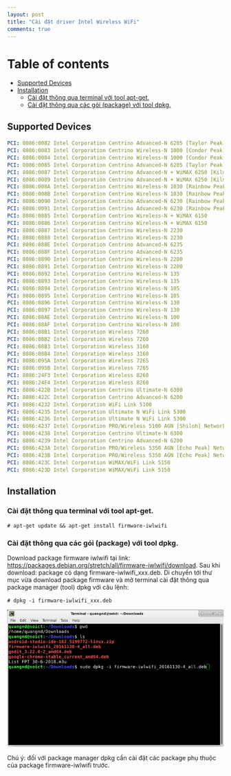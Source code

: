 ```yaml
---
layout: post
title: "Cài đặt driver Intel Wireless WiFi"
comments: true
---
```


# Table of contents

- [Supported Devices](#sd)
- [Installation](#installation)
  - [Cài đặt thông qua terminal với tool apt-get.](#tool-apt-get)
  - [Cài đặt thông qua các gói (package) với tool dpkg.](#tool-dpkg)

<a name="sd"></a>

## Supported Devices

```yaml
PCI: 8086:0082 Intel Corporation Centrino Advanced-N 6205 [Taylor Peak]
PCI: 8086:0083 Intel Corporation Centrino Wireless-N 1000 [Condor Peak]
PCI: 8086:0084 Intel Corporation Centrino Wireless-N 1000 [Condor Peak]
PCI: 8086:0085 Intel Corporation Centrino Advanced-N 6205 [Taylor Peak]
PCI: 8086:0087 Intel Corporation Centrino Advanced-N + WiMAX 6250 [Kilmer Peak]
PCI: 8086:0089 Intel Corporation Centrino Advanced-N + WiMAX 6250 [Kilmer Peak]
PCI: 8086:008A Intel Corporation Centrino Wireless-N 1030 [Rainbow Peak]
PCI: 8086:008B Intel Corporation Centrino Wireless-N 1030 [Rainbow Peak]
PCI: 8086:0090 Intel Corporation Centrino Advanced-N 6230 [Rainbow Peak]
PCI: 8086:0091 Intel Corporation Centrino Advanced-N 6230 [Rainbow Peak]
PCI: 8086:0885 Intel Corporation Centrino Wireless-N + WiMAX 6150
PCI: 8086:0886 Intel Corporation Centrino Wireless-N + WiMAX 6150
PCI: 8086:0887 Intel Corporation Centrino Wireless-N 2230
PCI: 8086:0888 Intel Corporation Centrino Wireless-N 2230
PCI: 8086:088E Intel Corporation Centrino Advanced-N 6235
PCI: 8086:088F Intel Corporation Centrino Advanced-N 6235
PCI: 8086:0890 Intel Corporation Centrino Wireless-N 2200
PCI: 8086:0891 Intel Corporation Centrino Wireless-N 2200
PCI: 8086:0892 Intel Corporation Centrino Wireless-N 135
PCI: 8086:0893 Intel Corporation Centrino Wireless-N 135
PCI: 8086:0894 Intel Corporation Centrino Wireless-N 105
PCI: 8086:0895 Intel Corporation Centrino Wireless-N 105
PCI: 8086:0896 Intel Corporation Centrino Wireless-N 130
PCI: 8086:0897 Intel Corporation Centrino Wireless-N 130
PCI: 8086:08AE Intel Corporation Centrino Wireless-N 100
PCI: 8086:08AF Intel Corporation Centrino Wireless-N 100
PCI: 8086:08B1 Intel Corporation Wireless 7260
PCI: 8086:08B2 Intel Corporation Wireless 7260
PCI: 8086:08B3 Intel Corporation Wireless 3160
PCI: 8086:08B4 Intel Corporation Wireless 3160
PCI: 8086:095A Intel Corporation Wireless 7265
PCI: 8086:095B Intel Corporation Wireless 7265
PCI: 8086:24F3 Intel Corporation Wireless 8260
PCI: 8086:24F4 Intel Corporation Wireless 8260
PCI: 8086:422B Intel Corporation Centrino Ultimate-N 6300
PCI: 8086:422C Intel Corporation Centrino Advanced-N 6200
PCI: 8086:4232 Intel Corporation WiFi Link 5100
PCI: 8086:4235 Intel Corporation Ultimate N WiFi Link 5300
PCI: 8086:4236 Intel Corporation Ultimate N WiFi Link 5300
PCI: 8086:4237 Intel Corporation PRO/Wireless 5100 AGN [Shiloh] Network Connection
PCI: 8086:4238 Intel Corporation Centrino Ultimate-N 6300
PCI: 8086:4239 Intel Corporation Centrino Advanced-N 6200
PCI: 8086:423A Intel Corporation PRO/Wireless 5350 AGN [Echo Peak] Network Connection
PCI: 8086:423B Intel Corporation PRO/Wireless 5350 AGN [Echo Peak] Network Connection
PCI: 8086:423C Intel Corporation WiMAX/WiFi Link 5150
PCI: 8086:423D Intel Corporation WiMAX/WiFi Link 5150
```

<a name="installation"></a>

## Installation

<a name="tool-apt-get"></a>

### Cài đặt thông qua terminal với tool apt-get.

```liquid
# apt-get update && apt-get install firmware-iwlwifi
```
<a name="tool-dpkg"></a>

### Cài đặt thông qua các gói (package) với tool dpkg.

Download package firmware iwlwifi tại link: https://packages.debian.org/stretch/all/firmware-iwlwifi/download.
Sau khi download: package có dạng firmware-iwlwifi_xxx.deb.
Di chuyển tới thư mục vừa download package firmware và mở terminal cài đặt thông qua package manager (tool) dpkg với câu lệnh:

```liquid
# dpkg -i firmware-iwlwifi_xxx.deb
```
  ![Firmware](https://raw.githubusercontent.com/qndev/blog/gh-pages/images/posts/firmware.png)

Chú ý: đối với package manager dpkg cần cài đặt các package phụ thuộc của package firmware-iwlwifi trước.
